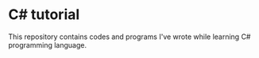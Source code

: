 # C# tutorial
This repository contains codes and programs I've wrote while learning C# programming language.
